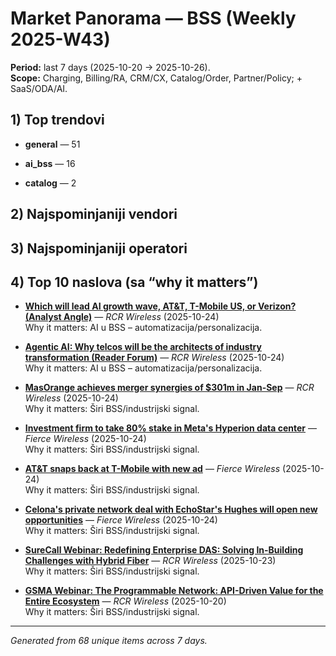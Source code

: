 ﻿# Market Panorama — BSS (Weekly 2025-W43)
**Period:** last 7 days (2025-10-20 → 2025-10-26).  
**Scope:** Charging, Billing/RA, CRM/CX, Catalog/Order, Partner/Policy; + SaaS/ODA/AI.

## 1) Top trendovi

- **general** — 51

- **ai_bss** — 16

- **catalog** — 2


## 2) Najspominjaniji vendori


## 3) Najspominjaniji operatori


## 4) Top 10 naslova (sa “why it matters”)

- **[Which will lead AI growth wave, AT&T, T-Mobile US, or Verizon? (Analyst Angle)](https://www.rcrwireless.com/20251024/analyst-angle/ai-carriers)** — _RCR Wireless_ (2025-10-24)  
  Why it matters: AI u BSS – automatizacija/personalizacija.

- **[Agentic AI: Why telcos will be the architects of industry transformation (Reader Forum)](https://www.rcrwireless.com/20251024/reader-forum/agentic-ai-industry)** — _RCR Wireless_ (2025-10-24)  
  Why it matters: AI u BSS – automatizacija/personalizacija.

- **[MasOrange achieves merger synergies of $301m in Jan-Sep](https://www.rcrwireless.com/20251024/5g/masorange-synergies)** — _RCR Wireless_ (2025-10-24)  
  Why it matters: Širi BSS/industrijski signal.

- **[Investment firm to take 80% stake in Meta's Hyperion data center](https://www.fierce-network.com/newswire/investment-firm-take-80-stake-metas-hyperion-data-center)** — _Fierce Wireless_ (2025-10-24)  
  Why it matters: Širi BSS/industrijski signal.

- **[AT&T snaps back at T-Mobile with new ad](https://www.fierce-network.com/wireless/att-snaps-back-t-mobile-new-ad)** — _Fierce Wireless_ (2025-10-24)  
  Why it matters: Širi BSS/industrijski signal.

- **[Celona's private network deal with EchoStar's Hughes will open new opportunities](https://www.fierce-network.com/wireless/celonas-private-network-deal-echostars-hughes-will-open-new-opportunities)** — _Fierce Wireless_ (2025-10-24)  
  Why it matters: Širi BSS/industrijski signal.

- **[SureCall Webinar: Redefining Enterprise DAS: Solving In-Building Challenges with Hybrid Fiber](https://content.rcrwireless.com/redefining-enterprise-das-webinar)** — _RCR Wireless_ (2025-10-23)  
  Why it matters: Širi BSS/industrijski signal.

- **[GSMA Webinar: The Programmable Network: API-Driven Value for the Entire Ecosystem](https://content.rcrwireless.com/webinar-the-programmable-network)** — _RCR Wireless_ (2025-10-20)  
  Why it matters: Širi BSS/industrijski signal.


---
*Generated from 68 unique items across 7 days.*